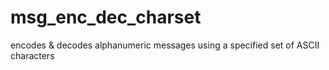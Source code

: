 # msg_enc_dec_charset

encodes & decodes alphanumeric messages using a specified set of ASCII characters
